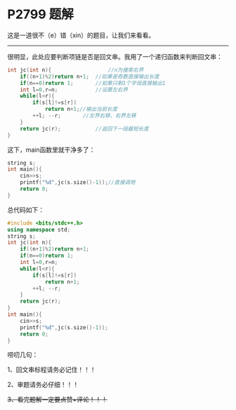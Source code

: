 # P2799 题解

这是一道很不（e）错（xin）的题目，让我们来看看。


------------
很明显，此处应要判断项链是否是回文串。我用了一个递归函数来判断回文串：
```cpp
int jc(int n){                  //n为搜索右界
	if((n+1)%2)return n+1;  //如果是奇数直接输出长度
	if(n==0)return 1;       //如果只剩1个字母直接输出1
	int l=0,r=n;            //设置左右界
	while(l<r){
		if(s[l]!=s[r])
			return n+1;//输出当前长度
		++l; --r;       //左界右移，右界左移
	}
	return jc(r);           //返回下一段最短长度
}
```
这下，main函数里就干净多了：
```cpp
string s;
int main(){
	cin>>s;
	printf("%d",jc(s.size()-1));//直接调用
	return 0;
}
```
总代码如下：
```cpp
#include <bits/stdc++.h>
using namespace std;
string s;
int jc(int n){
	if((n+1)%2)return n+1;
	if(n==0)return 1;
	int l=0,r=n;
	while(l<r){
		if(s[l]!=s[r])
			return n+1;
		++l; --r;
	}
	return jc(r);
}
int main(){
	cin>>s;
	printf("%d",jc(s.size()-1));
	return 0;
}
```
唠叨几句：

1、回文串标程请务必记住！！！

2、审题请务必仔细！！！

~~3、看完题解一定要点赞+评论！！！~~